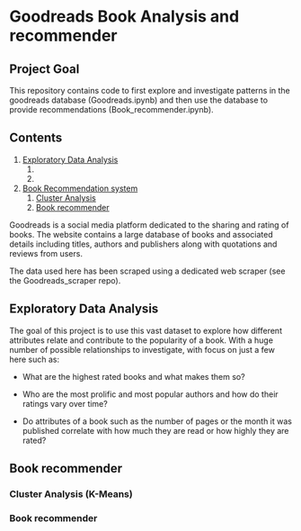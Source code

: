 # Goodreads Book Analysis and recommender

## Project Goal
This repository contains code to first explore and investigate patterns in 
the goodreads database (Goodreads.ipynb) and then use the database to provide 
recommendations (Book_recommender.ipynb). 

## Contents
1. [Exploratory Data Analysis](#eda)
   1. [](#)
   2. [](#)
2. [Book Recommendation system](#rec-sys)
   1. [Cluster Analysis](#cluster)
   2. [Book recommender](#recommender)

Goodreads is a social media platform dedicated to the sharing and rating of books. The website contains a large database of books and associated details including titles, authors and publishers along with quotations and reviews from users. 

The data used here has been scraped using a dedicated web scraper (see the
Goodreads_scraper repo). 

## Exploratory Data Analysis <a id="eda"></a>

The goal of this project is to use this vast dataset to explore how different attributes relate and contribute to the popularity of a book. With a huge number of possible relationships to investigate, with focus on just a few here such as:

- What are the highest rated books and what makes them so?


- Who are the most prolific and most popular authors and how do their ratings 
vary over time?

- Do attributes of a book such as the number of pages or the month it was 
published correlate with how much 
        they are read or how highly they are rated?


## Book recommender <a id="rec-sys"></a>

### Cluster Analysis (K-Means) <a id="cluster"></a>


### Book recommender <a id="recommender"></a>